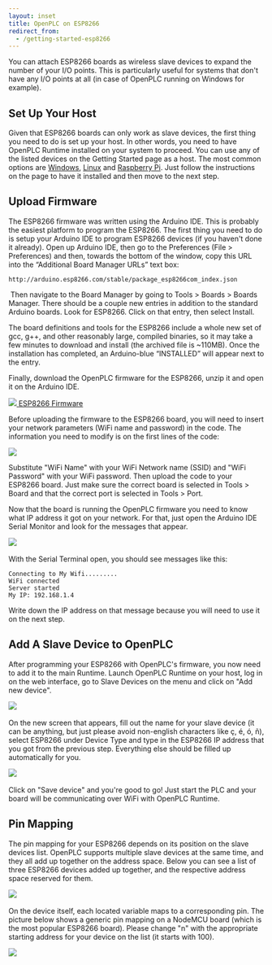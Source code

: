 ```yaml
---
layout: inset
title: OpenPLC on ESP8266
redirect_from:
  - /getting-started-esp8266
---
```


You can attach ESP8266 boards as wireless slave devices to expand the number
of your I/O points. This is particularly useful for systems that don't have
any I/O points at all (in case of OpenPLC running on Windows for example).

## Set Up Your Host

Given that ESP8266 boards can only work as slave devices, the first thing you
need to do is set up your host. In other words, you need to have OpenPLC
Runtime installed on your system to proceed. You can use any of the listed
devices on the Getting Started page as a host. The most common options are
[Windows](/runtime/windows), [Linux](/runtime/linux) and
[Raspberry Pi](/runtime/raspberry-pi). Just follow the instructions on the
page to have it installed and then move to the next step.

## Upload Firmware

The ESP8266 firmware was written using the Arduino IDE. This is probably the
easiest platform to program the ESP8266. The first thing you need to do is
setup your Arduino IDE to program ESP8266 devices (if you haven't done it
already). Open up Arduino IDE, then go to the Preferences (File > Preferences)
and then, towards the bottom of the window, copy this URL into the
“Additional Board Manager URLs” text box:

```
http://arduino.esp8266.com/stable/package_esp8266com_index.json
```
​
Then navigate to the Board Manager by going to Tools > Boards > Boards Manager.
There should be a couple new entries in addition to the standard Arduino
boards. Look for ESP8266. Click on that entry, then select Install.

The board definitions and tools for the ESP8266 include a whole new set of gcc,
g++, and other reasonably large, compiled binaries, so it may take a few
minutes to download and install (the archived file is ~110MB). Once the
installation has completed, an Arduino-blue “INSTALLED” will appear next to
the entry.

Finally, download the OpenPLC firmware for the ESP8266, unzip it and open it
on the Arduino IDE.

<div class="download-link">
    <a href="https://github.com/thiagoralves/OpenPLC_Files/blob/master/Firmware/OpenPLC_esp8266_v3.zip?raw=true">
      <img src="/assets/img/download.webp"/>
      <span>ESP8266 Firmware</span>
    </a>
</div>

Before uploading the firmware to the ESP8266 board, you will need to insert
your network parameters (WiFi name and password) in the code. The information
you need to modify is on the first lines of the code:

![](wifi.webp)

Substitute "WiFi Name" with your WiFi Network name (SSID) and "WiFi Password"
with your WiFi password. Then upload the code to your ESP8266 board. Just
make sure the correct board is selected in Tools > Board and that the correct
port is selected in Tools > Port.

Now that the board is running the OpenPLC firmware you need to know what IP
address it got on your network. For that, just open the Arduino IDE Serial
Monitor and look for the messages that appear.

​![](messages.webp)

With the Serial Terminal open, you should see messages like this:

```
Connecting to My Wifi.........
WiFi connected
Server started
My IP: 192.168.1.4
```

Write down the IP address on that message because you will need to use it on the next step.

## Add A Slave Device to OpenPLC

After programming your ESP8266 with OpenPLC's firmware, you now need to add
it to the main Runtime. Launch OpenPLC Runtime on your host, log in on the
web interface, go to Slave Devices on the menu and click on "Add new device".

​![](slavedevices.webp)

On the new screen that appears, fill out the name for your slave device (it can be anything, but just please avoid non-english characters like ç, é, ó, ñ), select ESP8266 under Device Type and type in the ESP8266 IP address that you got from the previous step. Everything else should be filled up automatically for you.

​![](configure.webp)

Click on "Save device" and you're good to go! Just start the PLC and your board will be communicating over WiFi with OpenPLC Runtime.

## Pin Mapping

The pin mapping for your ESP8266 depends on its position on the slave devices list. OpenPLC supports multiple slave devices at the same time, and they all add up together on the address space. Below you can see a list of three ESP8266 devices added up together, and the respective address space reserved for them.

​![](pinout.webp)

On the device itself, each located variable maps to a corresponding pin. The picture below shows a generic pin mapping on a NodeMCU board (which is the most popular ESP8266 board). Please change "n" with the appropriate starting address for your device on the list (it starts with 100).

​![](nodemcu.webp)
